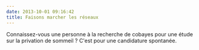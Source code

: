 ```yaml
---
date: 2013-10-01 09:16:42
title: Faisons marcher les réseaux
---
```


Connaissez-vous une personne à la recherche de cobayes pour une étude sur la privation de sommeil ? C'est pour une candidature spontanée.
